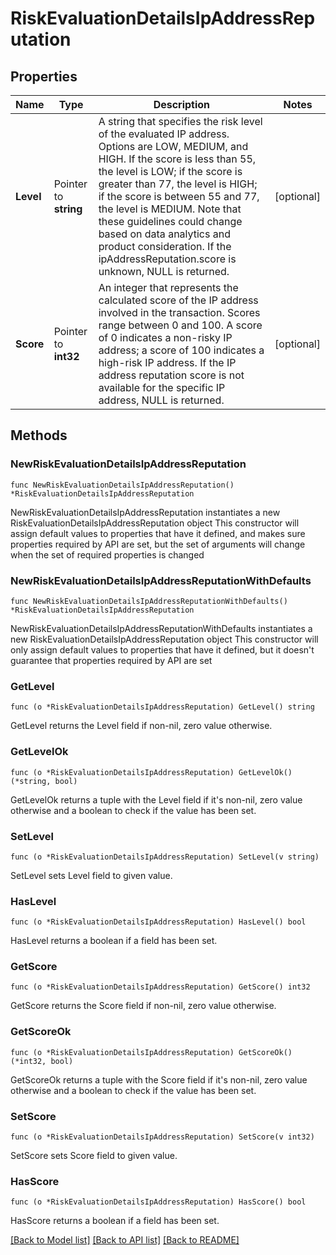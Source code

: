 # RiskEvaluationDetailsIpAddressReputation

## Properties

Name | Type | Description | Notes
------------ | ------------- | ------------- | -------------
**Level** | Pointer to **string** | A string that specifies the risk level of the evaluated IP address. Options are LOW, MEDIUM, and HIGH. If the score is less than 55, the level is LOW; if the score is greater than 77, the level is HIGH; if the score is between 55 and 77, the level is MEDIUM. Note that these guidelines could change based on data analytics and product consideration. If the ipAddressReputation.score is unknown, NULL is returned. | [optional] 
**Score** | Pointer to **int32** | An integer that represents the calculated score of the IP address involved in the transaction. Scores range between 0 and 100. A score of 0 indicates a non-risky IP address; a score of 100 indicates a high-risk IP address. If the IP address reputation score is not available for the specific IP address, NULL is returned. | [optional] 

## Methods

### NewRiskEvaluationDetailsIpAddressReputation

`func NewRiskEvaluationDetailsIpAddressReputation() *RiskEvaluationDetailsIpAddressReputation`

NewRiskEvaluationDetailsIpAddressReputation instantiates a new RiskEvaluationDetailsIpAddressReputation object
This constructor will assign default values to properties that have it defined,
and makes sure properties required by API are set, but the set of arguments
will change when the set of required properties is changed

### NewRiskEvaluationDetailsIpAddressReputationWithDefaults

`func NewRiskEvaluationDetailsIpAddressReputationWithDefaults() *RiskEvaluationDetailsIpAddressReputation`

NewRiskEvaluationDetailsIpAddressReputationWithDefaults instantiates a new RiskEvaluationDetailsIpAddressReputation object
This constructor will only assign default values to properties that have it defined,
but it doesn't guarantee that properties required by API are set

### GetLevel

`func (o *RiskEvaluationDetailsIpAddressReputation) GetLevel() string`

GetLevel returns the Level field if non-nil, zero value otherwise.

### GetLevelOk

`func (o *RiskEvaluationDetailsIpAddressReputation) GetLevelOk() (*string, bool)`

GetLevelOk returns a tuple with the Level field if it's non-nil, zero value otherwise
and a boolean to check if the value has been set.

### SetLevel

`func (o *RiskEvaluationDetailsIpAddressReputation) SetLevel(v string)`

SetLevel sets Level field to given value.

### HasLevel

`func (o *RiskEvaluationDetailsIpAddressReputation) HasLevel() bool`

HasLevel returns a boolean if a field has been set.

### GetScore

`func (o *RiskEvaluationDetailsIpAddressReputation) GetScore() int32`

GetScore returns the Score field if non-nil, zero value otherwise.

### GetScoreOk

`func (o *RiskEvaluationDetailsIpAddressReputation) GetScoreOk() (*int32, bool)`

GetScoreOk returns a tuple with the Score field if it's non-nil, zero value otherwise
and a boolean to check if the value has been set.

### SetScore

`func (o *RiskEvaluationDetailsIpAddressReputation) SetScore(v int32)`

SetScore sets Score field to given value.

### HasScore

`func (o *RiskEvaluationDetailsIpAddressReputation) HasScore() bool`

HasScore returns a boolean if a field has been set.


[[Back to Model list]](../README.md#documentation-for-models) [[Back to API list]](../README.md#documentation-for-api-endpoints) [[Back to README]](../README.md)


